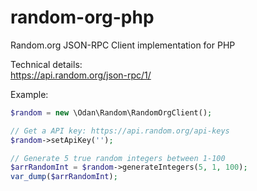 random-org-php
==============

Random.org JSON-RPC Client implementation for PHP


Technical details:  
https://api.random.org/json-rpc/1/<br>

Example:
```php
$random = new \Odan\Random\RandomOrgClient();

// Get a API key: https://api.random.org/api-keys
$random->setApiKey('');

// Generate 5 true random integers between 1-100
$arrRandomInt = $random->generateIntegers(5, 1, 100);
var_dump($arrRandomInt);

```
